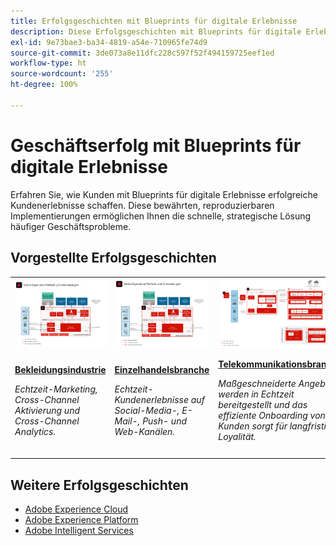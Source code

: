 ```yaml
---
title: Erfolgsgeschichten mit Blueprints für digitale Erlebnisse
description: Diese Erfolgsgeschichten mit Blueprints für digitale Erlebnisse zeigen, wie in verschiedenen Branchen ein Mehrwert für Unternehmen geschaffen werden kann, die Adobe Experience Platform gemeinsam mit Adobe Experience Cloud-Programmen nutzen.
exl-id: 9e73bae3-ba34-4819-a54e-710965fe74d9
source-git-commit: 3de073a8e11dfc228c597f52f494159725eef1ed
workflow-type: ht
source-wordcount: '255'
ht-degree: 100%

---
```


# Geschäftserfolg mit Blueprints für digitale Erlebnisse

Erfahren Sie, wie Kunden mit Blueprints für digitale Erlebnisse erfolgreiche Kundenerlebnisse schaffen. Diese bewährten, reproduzierbaren Implementierungen ermöglichen Ihnen die schnelle, strategische Lösung häufiger Geschäftsprobleme.

## Vorgestellte Erfolgsgeschichten

<table style="table-layout:fixed">
<tr>
  <td>
    <a href="https://experienceleague.adobe.com/docs/blueprints-learn/architecture/industry-success-stories/apparel.html?lang=de"><img alt="Miniaturbild für ein Bekleidungsunternehmen, das Audience Activation, Customer Journey Analytics und Customer-Journey-Blueprints nutzt" src="../experience-platform/assets/aep+apps_vertical.svg"/></a>
    </td>
  <td>
    <a href="https://experienceleague.adobe.com/docs/blueprints-learn/architecture/industry-success-stories/retail.html?lang=de"><img alt="Miniaturbild für ein Einzelhandelsunternehmen, das die Aktivierung mit der Blueprint „Aktivierung mit Online-/Offline-Daten“ und der Blueprint „Journey Optimizer“ nutzt" src="../experience-platform/assets/aep+apps_vertical.svg"/></a>

</td>
  <td>
    <a href="https://experienceleague.adobe.com/docs/blueprints-learn/architecture/industry-success-stories/telecommunications.html?lang=de"><img alt="Miniaturbild für die Blueprint „Journey Optimizer“" src="../customer-journeys/assets/ajo-architecture.svg" /></a>
  </td>
  <td>
    <a href="https://experienceleague.adobe.com/docs/blueprints-learn/architecture/industry-success-stories/travel-hospitality.html?lang=de"><img alt="Miniaturbild für die Blueprint „Aktivierung mit Online-/Offline-Daten“" src="../audience-activation/assets/known_activation.svg" /></a>
  </td>
</tr>
<tr>
  <td>
    <div><a href="https://experienceleague.adobe.com/docs/blueprints-learn/architecture/industry-success-stories/apparel.html?lang=de"><strong>Bekleidungsindustrie</strong></a></div>
    <p><em>Echtzeit-Marketing, Cross-Channel Aktivierung und Cross-Channel Analytics.</em></p>
  </td>
  <td>
    <div><a href="https://experienceleague.adobe.com/docs/blueprints-learn/architecture/industry-success-stories/retail.html?lang=de"><strong>Einzelhandelsbranche</strong></a></div>
    <p><em>Echtzeit-Kundenerlebnisse auf Social-Media-, E-Mail-, Push- und Web-Kanälen.</em></p>
  </td>
  <td>
    <div><a href="https://experienceleague.adobe.com/docs/blueprints-learn/architecture/industry-success-stories/telecommunications.html?lang=de"><strong>Telekommunikationsbranche</strong></a></div>
    <p><em>Maßgeschneiderte Angebote werden in Echtzeit bereitgestellt und das effiziente Onboarding von Kunden sorgt für langfristige Loyalität.</em></p>
  </td>
  <td>
    <div><a href="https://experienceleague.adobe.com/docs/blueprints-learn/architecture/industry-success-stories/travel-hospitality.html?lang=de"><strong>Tourismus und Gastgewerbe</strong></a></div>
    <p><em>Echtzeitentscheidungen mit einer konsolidierten Ansicht des Kundenverhaltens über verschiedene Kanäle hinweg.</em></p>
  </td>
</tr>
</table>

## Weitere Erfolgsgeschichten

* <a href="https://business.adobe.com/customer-success-stories/index.html?Products+%26+Services=Experience">Adobe Experience Cloud</a>
* <a href="https://business.adobe.com/customer-success-stories/index.html?Products+%26+Services=Experience+Platform">Adobe Experience Platform</a>
* <a href="https://business.adobe.com/customer-success-stories/index.html?Products+%26+Services=Intelligent+Services">Adobe Intelligent Services</a>
